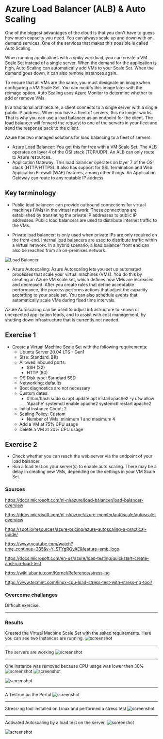 # Azure Load Balancer (ALB) & Auto Scaling

One of the biggest advantages of the cloud is that you don't have to guess how much capacity you need. You can always scale up and down with on-demand services. One of the services that makes this possible is called Auto Scaling.

When running applications with a spiky workload, you can create a VM Scale Set instead of a single server. When the demand for the application is high, Auto Scaling can automatically add VMs to your Scale Set. When the demand goes down, it can also remove instances again.

To ensure that all VMs are the same, you must designate an image when configuring a VM Scale Set. You can modify this image later with the reimage option. Auto Scaling uses Azure Monitor to determine whether to add or remove VMs.

In a traditional architecture, a client connects to a single server with a single public IP address. When you have a fleet of servers, this no longer works. That is why you can use a load balancer as an endpoint for the client. The load balancer will forward the request to one of the servers in your fleet and send the response back to the client.


Azure has two managed solutions for load balancing to a fleet of servers:
- Azure Load Balancer: You get this for free with a VM Scale Set. The ALB operates on layer 4 of the OSI stack (TCP/UDP). An ALB can only route to Azure resources.
- Application Gateway: This load balancer operates on layer 7 of the OSI stack (HTTP/HTTPS). It also has support for SSL termination and Web Application Firewall (WAF) features, among other things. An Application Gateway can route to any routable IP address.


## Key terminology

- Public load balancer: can provide outbound connections for virtual machines (VMs) in the virtual network. These connections are established by translating the private IP addresses to public IP addresses. Public load balancers are used to distribute internet traffic to the VMs.


- Private load balancer: is only used when private IPs are only required on the front-end. Internal load balancers are used to distribute traffic within a virtual network. In a hybrid scenario, a load balancer front end can also be reached from an on-premises network. 


![Load Balancer](../00_includes/azureweek2/az11.png)


- Azure Autoscaling: Azure Autoscaling lets you set up automated processes that scale your virtual machines (VMs). You do this by creating an Azure VM scale set, which defines how VMs are increased and decreased. After you create rules that define acceptable performance, the process performs actions that adjust the capacity according to your scale set. You can also schedule events that automatically scale VMs during fixed time intervals.

Azure Autoscaling can be used to adjust infrastructure to known or unexpected application loads, and to assist with cost management, by shutting down infrastructure that is currently not needed. 


## Exercise 1

- Create a Virtual Machine Scale Set with the following requirements:
    - Ubuntu Server 20.04 LTS - Gen1
    - Size: Standard_B1ls
    - Allowed inbound ports:
        - SSH (22)
        - HTTP (80)
    - OS Disk type: Standard SSD
    - Networking: defaults
    - Boot diagnostics are not necessary
    - Custom dates:
        - #!/bin/bash
sudo su
apt update
apt install apache2 -y
ufw allow 'Apache'
systemctl enable apache2
systemctl restart apache2
    - Initial Instance Count: 2
    - Scaling Policy: Custom
        - Number of VMs: minimum 1 and maximum 4
    - Add a VM at 75% CPU usage
    - Delete a VM at 30% CPU usage



## Exercise 2

- Check whether you can reach the web server via the endpoint of your load balancer.
- Run a load test on your server(s) to enable auto scaling. There may be a delay in creating new VMs, depending on the settings in your VM Scale Set.

### Sources

https://docs.microsoft.com/nl-nl/azure/load-balancer/load-balancer-overview

https://docs.microsoft.com/nl-nl/azure/azure-monitor/autoscale/autoscale-overview

https://spot.io/resources/azure-pricing/azure-autoscaling-a-practical-guide/

https://www.youtube.com/watch?time_continue=335&v=Y_STYgRQyAE&feature=emb_logo

https://docs.microsoft.com/en-us/azure/load-testing/quickstart-create-and-run-load-test


https://wiki.ubuntu.com/Kernel/Reference/stress-ng

https://www.tecmint.com/linux-cpu-load-stress-test-with-stress-ng-tool/

### Overcome challanges

Difficult exercise.

---

### Results


Created the Virtual Machine Scale Set with the asked requirements. Here you can see two Instances are running.
![screenshot](../00_includes/azureweek2/azz10.png)

--- 
The servers are working
![screenshot](../00_includes/azureweek2/azz11.png)

---
One Instance was removed because CPU usage was lower then 30%
![screenshot](../00_includes/azureweek2/az14.png)
![screenshot](../00_includes/azureweek2/azz12.png)

![screenshot](../00_includes/azureweek2/az15.png)

---
A Testrun on the Portal
![screenshot](../00_includes/azureweek2/azz13.png)



---

Stress-ng tool installed on Linux and performed a stress test
![screenshot](../00_includes/azureweek2/az16.png)

--- 

Activated Autoscaling by a load test on the server.
![screenshot](../00_includes/azureweek2/az17.png)

![screenshot](../00_includes/azureweek2/az18.png)